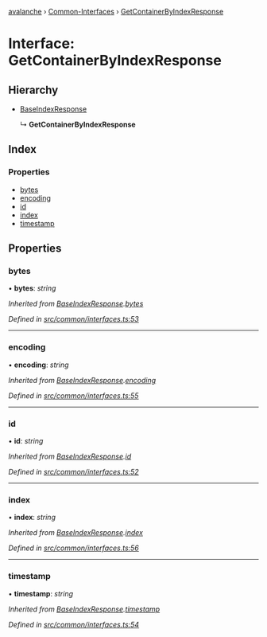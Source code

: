 [avalanche](../README.md) › [Common-Interfaces](../modules/common_interfaces.md) › [GetContainerByIndexResponse](common_interfaces.getcontainerbyindexresponse.md)

# Interface: GetContainerByIndexResponse

## Hierarchy

* [BaseIndexResponse](common_interfaces.baseindexresponse.md)

  ↳ **GetContainerByIndexResponse**

## Index

### Properties

* [bytes](common_interfaces.getcontainerbyindexresponse.md#bytes)
* [encoding](common_interfaces.getcontainerbyindexresponse.md#encoding)
* [id](common_interfaces.getcontainerbyindexresponse.md#id)
* [index](common_interfaces.getcontainerbyindexresponse.md#index)
* [timestamp](common_interfaces.getcontainerbyindexresponse.md#timestamp)

## Properties

###  bytes

• **bytes**: *string*

*Inherited from [BaseIndexResponse](common_interfaces.baseindexresponse.md).[bytes](common_interfaces.baseindexresponse.md#bytes)*

*Defined in [src/common/interfaces.ts:53](https://github.com/ava-labs/avalanchejs/blob/ae78dee/src/common/interfaces.ts#L53)*

___

###  encoding

• **encoding**: *string*

*Inherited from [BaseIndexResponse](common_interfaces.baseindexresponse.md).[encoding](common_interfaces.baseindexresponse.md#encoding)*

*Defined in [src/common/interfaces.ts:55](https://github.com/ava-labs/avalanchejs/blob/ae78dee/src/common/interfaces.ts#L55)*

___

###  id

• **id**: *string*

*Inherited from [BaseIndexResponse](common_interfaces.baseindexresponse.md).[id](common_interfaces.baseindexresponse.md#id)*

*Defined in [src/common/interfaces.ts:52](https://github.com/ava-labs/avalanchejs/blob/ae78dee/src/common/interfaces.ts#L52)*

___

###  index

• **index**: *string*

*Inherited from [BaseIndexResponse](common_interfaces.baseindexresponse.md).[index](common_interfaces.baseindexresponse.md#index)*

*Defined in [src/common/interfaces.ts:56](https://github.com/ava-labs/avalanchejs/blob/ae78dee/src/common/interfaces.ts#L56)*

___

###  timestamp

• **timestamp**: *string*

*Inherited from [BaseIndexResponse](common_interfaces.baseindexresponse.md).[timestamp](common_interfaces.baseindexresponse.md#timestamp)*

*Defined in [src/common/interfaces.ts:54](https://github.com/ava-labs/avalanchejs/blob/ae78dee/src/common/interfaces.ts#L54)*
